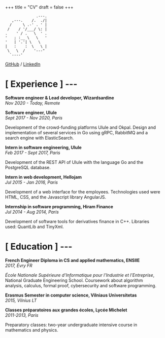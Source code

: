 +++
title = "CV"
draft = false
+++

```blue
              .---.
   ,---.    /.  ./|
  /     \ .-' . ' |
 /    / '/___/ \: |
.    ' / .   \  ' .
'   ; :__ \   \   '
'   | '.'| \   \
|   :    :  \   \ |
 \   \  /    '---"
  `----'
```

[GitHub](https://github.com/edouardparis)
/ [LinkedIn](https://www.linkedin.com/in/parisedouard/)

# [ Experience ] ---

 **Software engineer & Lead developer, Wizardsardine** \
_Nov 2020 - Today, Remote_

 **Software engineer, Ulule** \
_Sept 2017 - Nov 2020, Paris_

Development of the crowd-funding platforms Ulule and Okpal. Design and
implementation of several services in Go using gRPC, RabbitMQ and a
search engine with ElasticSearch.

**Intern in software engineering, Ulule** \
_Feb 2017 - Sept 2017, Paris_

Development of the REST API of Ulule with the language Go and the
PostgreSQL database.

**Intern in web development, Hellojam** \
_Jul 2015 - Jan 2016, Paris_

Development of a web interface for the employees. Technologies used were
HTML, CSS, and the Javascript library AngularJS.

**Internship in software programming, Hiram Finance** \
_Jul 2014 - Aug 2014, Paris_

Development of software tools for derivatives finance in C++. Libraries
used: QuantLib and TinyXml.

# [ Education ] ---

**French Engineer Diploma in CS and applied mathematics, ENSIIE** \
_2017, Évry FR_

*École Nationale Supérieure d’Informatique pour l’Industrie et
l’Entreprise*, National Graduate Engineering School. Coursework about
algorithm analysis, calculus, formal proof, cybersecurity and software
programming.

**Erasmus Semester in computer science, Vilniaus Universitetas** \
_2015, Vilnius LT_

**Classes préparatoires aux grandes écoles, Lycée Michelet** \
_2011-2013, Paris_

Preparatory classes: two-year undergraduate intensive course in
mathematics and physics.
